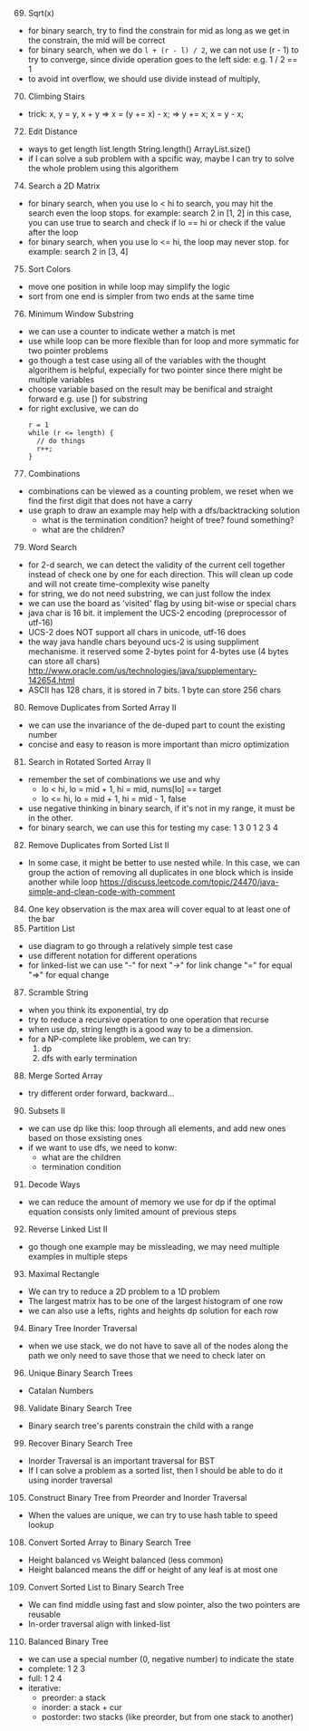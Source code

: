 69. Sqrt(x)
  - for binary search, try to find the constrain for mid
    as long as we get in the constrain, the mid will be correct
  - for binary search, when we do ``` l + (r - l) / 2 ```,
    we can not use (r - 1) to try to converge, since divide operation
    goes to the left side: e.g. 1 / 2 == 1
  - to avoid int overflow, we should use divide instead of multiply,
70. Climbing Stairs
  - trick: x, y = y, x + y
    => x = (y += x) - x;
    => y += x; x = y - x;
72. Edit Distance
  - ways to get length
    list.length
    String.length()
    ArrayList.size()
  - if I can solve a sub problem with a spcific way, maybe I can try
    to solve the whole problem using this algorithem
74. Search a 2D Matrix
  - for binary search, when you use lo < hi to search,
    you may hit the search even the loop stops.
    for example: search 2 in [1, 2]
    in this case, you can use true to search and check if lo == hi
    or check if the value after the loop
  - for binary search, when you use lo <= hi,
    the loop may never stop.
    for example: search 2 in [3, 4]
75. Sort Colors
  - move one position in while loop may simplify the logic
  - sort from one end is simpler from two ends at the same time
76. Minimum Window Substring
  - we can use a counter to indicate wether a match is met
  - use while loop can be more flexible than for loop and more symmatic
    for two pointer problems
  - go though a test case using all of the variables
    with the thought algorithem is helpful, expecially for two pointer
    since there might be multiple variables
  - choose variable based on the result may be benifical and straight forward
    e.g. use [) for substring
  - for right exclusive, we can do
    ```
    r = 1
    while (r <= length) {
      // do things
      r++;
    }
    ```
77. Combinations
  - combinations can be viewed as a counting problem, we reset
    when we find the first digit that does not have a carry
  - use graph to draw an example may help with a dfs/backtracking solution
    - what is the termination condition? height of tree? found something?
    - what are the children?
79. Word Search
  - for 2-d search, we can detect the validity of the current cell together
    instead of check one by one for each direction. This will clean up
    code and will not create time-complexity wise panelty
  - for string, we do not need substring, we can just follow the index
  - we can use the board as 'visited' flag by using bit-wise or special chars
  - java char is 16 bit. it implement the UCS-2 encoding (preprocessor of utf-16)
  - UCS-2 does NOT support all chars in unicode, utf-16 does
  - the way java handle chars beyound ucs-2 is using suppliment mechanisme.
    it reserved some 2-bytes point for 4-bytes use (4 bytes can store all chars)
    http://www.oracle.com/us/technologies/java/supplementary-142654.html
  - ASCII has 128 chars, it is stored in 7 bits. 1 byte can store 256 chars
80. Remove Duplicates from Sorted Array II
  - we can use the invariance of the de-duped part to count the existing number
  - concise and easy to reason is more important than micro optimization
81. Search in Rotated Sorted Array II
  - remember the set of combinations we use and why
    - lo < hi,  lo = mid + 1, hi = mid,     nums[lo] == target
    - lo <= hi, lo = mid + 1, hi = mid - 1, false
  - use negative thinking in binary search, if it's not in my range, it must be
    in the other.
  - for binary search, we can use this for testing my case:
      1   3
    0 1 2 3 4
82. Remove Duplicates from Sorted List II
  - In some case, it might be better to use nested while.
    In this case, we can group the action of removing all duplicates in one
    block which is inside another while loop
    https://discuss.leetcode.com/topic/24470/java-simple-and-clean-code-with-comment
84. One key observation is the max area will cover equal to at least one of the bar
86. Partition List
  - use diagram to go through a relatively simple test case
  - use different notation for different operations
  - for linked-list we can use
    "-" for next
    "->" for link change
    "=" for equal
    "=>" for equal change
87. Scramble String
  - when you think its exponential, try dp
  - try to reduce a recursive operation to one operation that recurse
  - when use dp, string length is a good way to be a dimension.
  - for a NP-complete like problem, we can try:
    1. dp
    2. dfs with early termination
88. Merge Sorted Array
  - try different order forward, backward...
90. Subsets II
  - we can use dp like this: loop through all elements, and add new ones based
    on those exsisting ones
  - if we want to use dfs, we need to konw:
    - what are the children
    - termination condition
91. Decode Ways
  - we can reduce the amount of memory we use for dp if the optimal
    equation consists only limited amount of previous steps
92. Reverse Linked List II
  - go though one example may be missleading, we may need multiple examples
    in multiple steps
93. Maximal Rectangle
  - We can try to reduce a 2D problem to a 1D problem
  - The largest matrix has to be one of the largest histogram of one row
  - we can also use a lefts, rights and heights dp solution for each row
94. Binary Tree Inorder Traversal
  - when we use stack, we do not have to save all of the nodes along the path
    we only need to save those that we need to check later on
96. Unique Binary Search Trees
  - Catalan Numbers
98. Validate Binary Search Tree
  - Binary search tree's parents constrain the child with a range
99. Recover Binary Search Tree
  - Inorder Traversal is an important traversal for BST
  - If I can solve a problem as a sorted list, then I should be able to do
    it using inorder traversal
105. Construct Binary Tree from Preorder and Inorder Traversal
  - When the values are unique, we can try to use hash table to speed lookup
108. Convert Sorted Array to Binary Search Tree
  - Height balanced vs Weight balanced (less common)
  - Height balanced means the diff or height of any leaf is at most one
109. Convert Sorted List to Binary Search Tree
  - We can find middle using fast and slow pointer, also the two pointers
    are reusable
  - In-order traversal align with linked-list
110. Balanced Binary Tree
  - we can use a special number (0, negative number) to indicate the state
  - complete: 1 2 3
  - full: 1 2 4
  - iterative:
    - preorder: a stack
    - inorder: a stack + cur
    - postorder: two stacks (like preorder, but from one stack to another)
